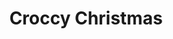 ---
title: "Croccy Christmas"
type: "thumb"
weight: 1
draft: false
url_sml: "/images/illustration/thumbs/sml/croccy_xmas"
url_lge: "/images/illustration/thumbs/lge/croccy_xmas"
alt: "Christmas card illustration with crocodile and monkeys"
---